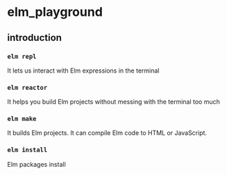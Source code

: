 # elm_playground
## introduction

### ```elm repl```
It lets us interact with Elm expressions in the terminal

### ```elm reactor```
It helps you build Elm projects without messing with the terminal too much

### ```elm make```
It builds Elm projects. It can compile Elm code to HTML or JavaScript.

### ```elm install```
Elm packages install